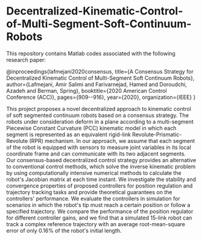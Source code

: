 # Decentralized-Kinematic-Control-of-Multi-Segment-Soft-Continuum-Robots
This repository contains Matlab codes associated with the following research paper:

@inproceedings{lafmejani2020consensus,
  title={A Consensus Strategy for Decentralized Kinematic Control of Multi-Segment Soft Continuum Robots},
  author={Lafmejani, Amir Salimi and Farivarnejad, Hamed and Doroudchi, Azadeh and Berman, Spring},
  booktitle={2020 American Control Conference (ACC)},
  pages={909--916},
  year={2020},
  organization={IEEE}
}


This project proposes a novel decentralized approach to kinematic control of soft segmented continuum robots based on a consensus strategy. The robots under consideration deform in a plane according to a multi-segment Piecewise Constant Curvature (PCC) kinematic model in which each segment is represented as an equivalent rigid-link Revolute-Prismatic-Revolute (RPR) mechanism. In our approach, we assume that each segment of the robot is equipped with sensors to measure joint variables in its local coordinate frame and can communicate with its two adjacent segments. Our consensus-based decentralized control strategy provides an alternative to conventional control methods, which solve the inverse kinematic problem by using computationally intensive numerical methods to calculate the robot's Jacobian matrix at each time instant. We investigate the stability and convergence properties of proposed controllers for position regulation and trajectory tracking tasks and provide theoretical guarantees on the controllers' performance. We evaluate the controllers in simulation for scenarios in which the robot's tip must reach a certain position or follow a specified trajectory. We compare the performance of the position regulator for different controller gains, and we find that a simulated 15-link robot can track a complex reference trajectory with an average root-mean-square error of only 0.16% of the robot's initial length.
